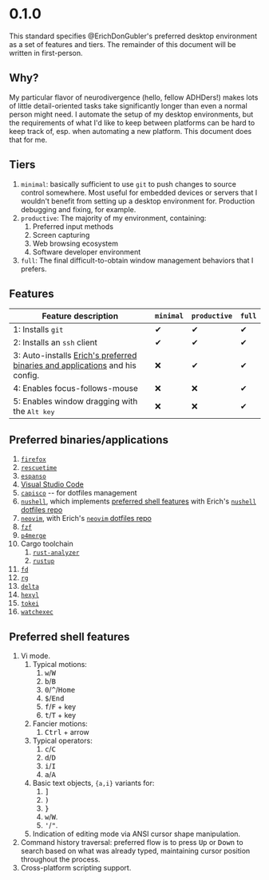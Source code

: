# 0.1.0

This standard specifies @ErichDonGubler's preferred desktop environment as a set of
features and tiers. The remainder of this document will be written in first-person.

## Why?

My particular flavor of neurodivergence (hello, fellow ADHDers!) makes lots of little
detail-oriented tasks take significantly longer than even a normal person might need.
I automate the setup of my desktop environments, but the requirements of what I'd
like to keep between platforms can be hard to keep track of, esp. when automating a
new platform. This document does that for me.

## Tiers

1. `minimal`: basically sufficient to use `git` to push changes to source control
	somewhere. Most useful for embedded devices or servers that I wouldn't benefit
	from setting up a desktop environment for. Production debugging and fixing,
	for example.
1. `productive`: The majority of my environment, containing:
	1. Preferred input methods
	1. Screen capturing
	1. Web browsing ecosystem
	1. Software developer environment
1. `full`: The final difficult-to-obtain window management behaviors that I prefers.
	
## Features

| Feature description                                                                            | `minimal` | `productive` | `full` |
| ---------------------------------------------------------------------------------------------- | --------- | ------------ | ------ |
| 1: Installs `git`                                                                              | ✔         | ✔            | ✔      |
| 2: Installs an `ssh` client                                                                    | ✔         | ✔            | ✔      |
| 3: Auto-installs [Erich's preferred binaries and applications][preferred-bins] and his config. | ❌        | ✔            | ✔      |
| 4: Enables focus-follows-mouse                                                                 | ❌        | ❌           | ✔      |
| 5: Enables window dragging with the <kbd>Alt</kdb> key                                         | ❌        | ❌           | ✔      |

[preferred-bins]: #preferred-binaries-applications

## Preferred binaries/applications

1. [`firefox`](https://firefox.com)
1. [`rescuetime`](https://rescuetime.com)
1. [`espanso`](https://espanso.org)
1. [Visual Studio Code](https://code.visualstudio.com/)
1. [`capisco`](https://github.com/erichdongubler/capisco) -- for dotfiles
	management
1. [`nushell`](https://github.com/nushell/nushell), which implements
	[preferred shell features] with Erich's [`nushell` dotfiles
	repo](https://github.com/erichdongubler-dotfiles/nushell)
1. [`neovim`](https://github.com/neovim/neovim), with Erich's [`neovim`
	dotfiles repo](https://github.com/erichdongubler-dotfiles/neovim)
1. [`fzf`](https://github.com/junegunn/fzf)
1. [`p4merge`](https://www.perforce.com/products/helix-core-apps/merge-diff-tool-p4merge)
1. Cargo toolchain
	1. [`rust-analyzer`](https://rust-analyzer.github.io)
	1. [`rustup`](https://rustup.rs)
1. [`fd`](https://github.com/sharkdp/fd)
1. [`rg`](https://github.com/burntsushi/ripgrep)
1. [`delta`](https://github.com/dandavison/delta)
1. [`hexyl`](https://github.com/sharkdp/hexyl)
1. [`tokei`](https://github.com/XAMPPRocky/tokei)
1. [`watchexec`](https://github.com/watchexec/watchexec)

[preferred shell features]: #preferred-shell-features

## Preferred shell features

1. Vi mode.
	1. Typical motions:
		1. <kbd>w</kbd>/<kbd>W</kbd>
		1. <kbd>b</kbd>/<kbd>B</kbd>
		1. <kbd>0</kbd>/<kbd>^</kbd>/<kbd>Home</kbd>
		1. <kbd>$</kbd>/<kbd>End</kbd>
		1. <kbd>f</kbd>/<kbd>F</kbd> + key
		1. <kbd>t</kbd>/<kbd>T</kbd> + key
	1. Fancier motions:
		1. <kbd>Ctrl</kbd> + arrow
	1. Typical operators:
		1. <kbd>c</kbd>/<kbd>C</kbd>
		1. <kbd>d</kbd>/<kbd>D</kbd>
		1. <kbd>i</kbd>/<kbd>I</kbd>
		1. <kbd>a</kbd>/<kbd>A</kbd>
	1. Basic text objects, `{a,i}` variants for:
		1. <kbd>]</kbd>
		1. <kbd>)</kbd>
		1. <kbd>}</kbd>
		1. <kbd>w</kbd>/<kbd>W</kbd>.
		1. <kbd>'</kbd>/<kbd>"</kbd>.
	1. Indication of editing mode via ANSI cursor shape manipulation.
1. Command history traversal: preferred flow is to press <kbd>Up</kbd> or
	<kbd>Down</kbd> to search based on what was already typed, maintaining
	cursor position throughout the process.
1. Cross-platform scripting support.
